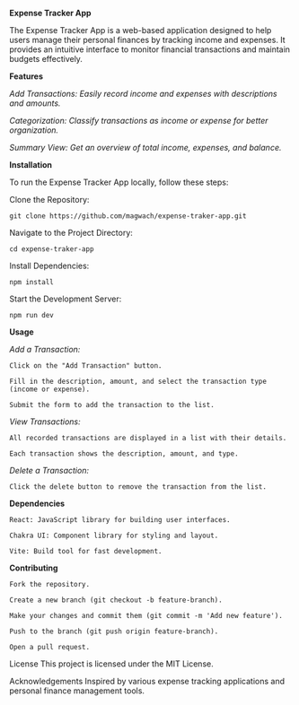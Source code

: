 **Expense Tracker App**

The Expense Tracker App is a web-based application designed to help users manage their personal finances by tracking income and expenses. It provides an intuitive interface to monitor financial transactions and maintain budgets effectively.​

**Features**

_Add Transactions: Easily record income and expenses with descriptions and amounts.​_

_Categorization: Classify transactions as income or expense for better organization.​_

_Summary View: Get an overview of total income, expenses, and balance.​_

**Installation**

To run the Expense Tracker App locally, follow these steps:

Clone the Repository:

    git clone https://github.com/magwach/expense-traker-app.git
    
Navigate to the Project Directory:

    cd expense-traker-app
    
Install Dependencies:

    npm install
    
Start the Development Server:

    npm run dev

**Usage**

_Add a Transaction:_

    Click on the "Add Transaction" button.​
    
    Fill in the description, amount, and select the transaction type (income or expense).​
    
    Submit the form to add the transaction to the list.​

_View Transactions:_

    All recorded transactions are displayed in a list with their details.​
    
    Each transaction shows the description, amount, and type.​

_Delete a Transaction:_

    Click the delete button to remove the transaction from the list.​


**Dependencies**

    React: JavaScript library for building user interfaces.​
    
    Chakra UI: Component library for styling and layout.​
    
    Vite: Build tool for fast development.​

**Contributing**

    
    Fork the repository.​
    
    Create a new branch (git checkout -b feature-branch).​
    
    Make your changes and commit them (git commit -m 'Add new feature').​
    
    Push to the branch (git push origin feature-branch).​
    
    Open a pull request.​

License
This project is licensed under the MIT License.​

Acknowledgements
Inspired by various expense tracking applications and personal finance management tools.​
